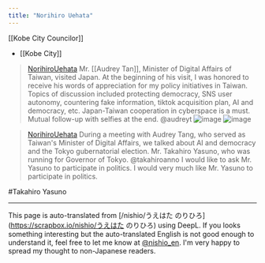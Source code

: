 ```yaml
---
title: "Norihiro Uehata"
---
```


[[Kobe City Councilor]]
- [[Kobe City]]
> [NorihiroUehata](https://x.com/NorihiroUehata/status/1821811870665146675) Mr. [[Audrey Tan]], Minister of Digital Affairs of Taiwan, visited Japan. At the beginning of his visit, I was honored to receive his words of appreciation for my policy initiatives in Taiwan. Topics of discussion included protecting democracy, SNS user autonomy, countering fake information, tiktok acquisition plan, AI and democracy, etc. Japan-Taiwan cooperation in cyberspace is a must. Mutual follow-up with selfies at the end.
>  @audreyt
>  ![image](https://pbs.twimg.com/media/GUhgO6NWYAAsZGF?format=jpg&name=small#.png) ![image](https://pbs.twimg.com/media/GUhgO6QWEAAj3Ag?format=jpg&name=900x900#.png)

> [NorihiroUehata](https://x.com/NorihiroUehata/status/1824392899527926153) During a meeting with Audrey Tang, who served as Taiwan's Minister of Digital Affairs, we talked about AI and democracy and the Tokyo gubernatorial election. Mr. Takahiro Yasuno, who was running for Governor of Tokyo.
>  @takahiroanno
>  I would like to ask Mr. Yasuno to participate in politics. I would very much like Mr. Yasuno to participate in politics.

#Takahiro Yasuno

---
This page is auto-translated from [/nishio/うえはた のりひろ](https://scrapbox.io/nishio/うえはた のりひろ) using DeepL. If you looks something interesting but the auto-translated English is not good enough to understand it, feel free to let me know at [@nishio_en](https://twitter.com/nishio_en). I'm very happy to spread my thought to non-Japanese readers.